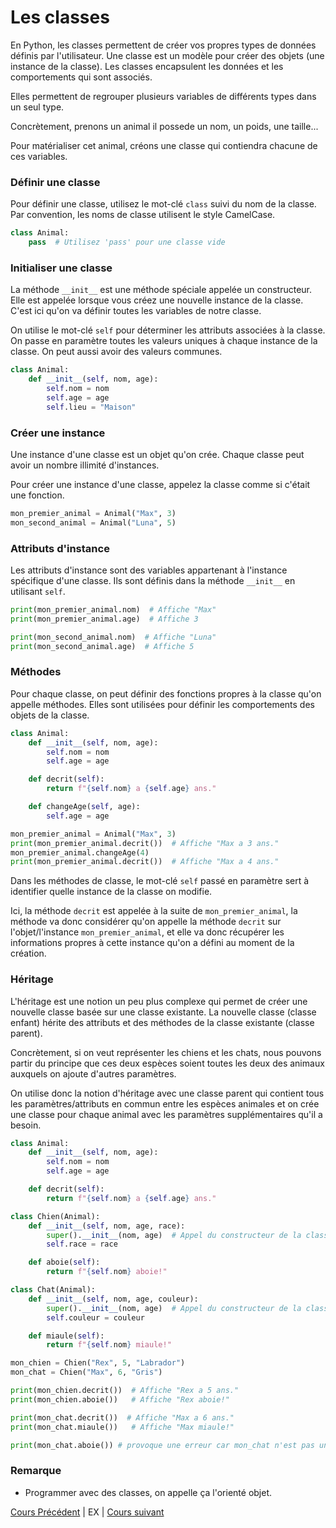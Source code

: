 # Les classes

En Python, les classes permettent de créer vos propres types de données définis par l'utilisateur. Une classe est un modèle pour créer des objets (une instance de la classe). Les classes encapsulent les données et les comportements qui sont associés.

Elles permettent de regrouper plusieurs variables de différents types dans un seul type.

Concrètement, prenons un animal il possede un nom, un poids, une taille...

Pour matérialiser cet animal, créons une classe qui contiendra chacune de ces variables.

### Définir une classe

Pour définir une classe, utilisez le mot-clé `class` suivi du nom de la classe. Par convention, les noms de classe utilisent le style CamelCase.

```python
class Animal:
    pass  # Utilisez 'pass' pour une classe vide

```

### Initialiser une classe

La méthode `__init__` est une méthode spéciale appelée un constructeur. Elle est appelée lorsque vous créez une nouvelle instance de la classe.
C'est ici qu'on va définir toutes les variables de notre classe.

On utilise le mot-clé `self` pour déterminer les attributs associées à la classe.
On passe en paramètre toutes les valeurs uniques à chaque instance de la classe.
On peut aussi avoir des valeurs communes.

```python
class Animal:
    def __init__(self, nom, age):
        self.nom = nom
        self.age = age
        self.lieu = "Maison"
```

### Créer une instance

Une instance d'une classe est un objet qu'on crée. Chaque classe peut avoir un nombre illimité d'instances.

Pour créer une instance d'une classe, appelez la classe comme si c'était une fonction.

```python
mon_premier_animal = Animal("Max", 3)
mon_second_animal = Animal("Luna", 5)
```

### Attributs d'instance

Les attributs d'instance sont des variables appartenant à l'instance spécifique d'une classe. Ils sont définis dans la méthode `__init__` en utilisant `self`.

```python
print(mon_premier_animal.nom)  # Affiche "Max"
print(mon_premier_animal.age)  # Affiche 3

print(mon_second_animal.nom)  # Affiche "Luna"
print(mon_second_animal.age)  # Affiche 5
```

### Méthodes

Pour chaque classe, on peut définir des fonctions propres à la classe qu'on appelle méthodes. Elles sont utilisées pour définir les comportements des objets de la classe.

```python
class Animal:
    def __init__(self, nom, age):
        self.nom = nom
        self.age = age

    def decrit(self):
        return f"{self.nom} a {self.age} ans."

    def changeAge(self, age):
        self.age = age

mon_premier_animal = Animal("Max", 3)
print(mon_premier_animal.decrit())  # Affiche "Max a 3 ans."
mon_premier_animal.changeAge(4)
print(mon_premier_animal.decrit())  # Affiche "Max a 4 ans."
```

Dans les méthodes de classe, le mot-clé `self` passé en paramètre sert à identifier quelle instance de la classe on modifie.

Ici, la méthode `decrit` est appelée à la suite de `mon_premier_animal`, la méthode va donc considérer qu'on appelle la méthode `decrit` sur l'objet/l'instance `mon_premier_animal`, et elle va donc récupérer les informations propres à cette instance qu'on a défini au moment de la création.


### Héritage

L'héritage est une notion un peu plus complexe qui permet de créer une nouvelle classe basée sur une classe existante. La nouvelle classe (classe enfant) hérite des attributs et des méthodes de la classe existante (classe parent).

Concrètement, si on veut représenter les chiens et les chats, nous pouvons partir du principe que ces deux espèces soient toutes les deux des animaux auxquels on ajoute d'autres paramètres.

On utilise donc la notion d'héritage avec une classe parent qui contient tous les paramètres/attributs en commun entre les espèces animales et on crée une classe pour chaque animal avec les paramètres supplémentaires qu'il a besoin.

```python
class Animal:
    def __init__(self, nom, age):
        self.nom = nom
        self.age = age

    def decrit(self):
        return f"{self.nom} a {self.age} ans."

class Chien(Animal):
    def __init__(self, nom, age, race):
        super().__init__(nom, age)  # Appel du constructeur de la classe parent
        self.race = race

    def aboie(self):
        return f"{self.nom} aboie!"

class Chat(Animal):
    def __init__(self, nom, age, couleur):
        super().__init__(nom, age)  # Appel du constructeur de la classe parent
        self.couleur = couleur

    def miaule(self):
        return f"{self.nom} miaule!"

mon_chien = Chien("Rex", 5, "Labrador")
mon_chat = Chien("Max", 6, "Gris")

print(mon_chien.decrit())  # Affiche "Rex a 5 ans."
print(mon_chien.aboie())   # Affiche "Rex aboie!"

print(mon_chat.decrit())  # Affiche "Max a 6 ans."
print(mon_chat.miaule())   # Affiche "Max miaule!"

print(mon_chat.aboie()) # provoque une erreur car mon_chat n'est pas un chien
```

### Remarque 

- Programmer avec des classes, on appelle ça l'orienté objet.

[Cours Précédent](../Cours/12_La%20récursivité.md) | 
EX | 
[Cours suivant](../Cours/14_Gestion%20des%20erreurs%20et%20des%20exceptions.md)